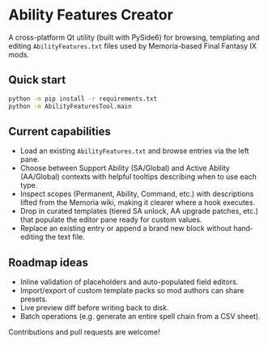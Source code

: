 # Ability Features Creator

A cross-platform Qt utility (built with PySide6) for browsing, templating and
editing `AbilityFeatures.txt` files used by Memoria-based Final Fantasy IX mods.

## Quick start

```bash
python -m pip install -r requirements.txt
python -m AbilityFeaturesTool.main
```

## Current capabilities

- Load an existing `AbilityFeatures.txt` and browse entries via the left pane.
- Choose between Support Ability (SA/Global) and Active Ability (AA/Global)
  contexts with helpful tooltips describing when to use each type.
- Inspect scopes (Permanent, Ability, Command, etc.) with descriptions lifted
  from the Memoria wiki, making it clearer where a hook executes.
- Drop in curated templates (tiered SA unlock, AA upgrade patches, etc.) that
  populate the editor pane ready for custom values.
- Replace an existing entry or append a brand new block without hand-editing the
  text file.

## Roadmap ideas

- Inline validation of placeholders and auto-populated field editors.
- Import/export of custom template packs so mod authors can share presets.
- Live preview diff before writing back to disk.
- Batch operations (e.g. generate an entire spell chain from a CSV sheet).

Contributions and pull requests are welcome!
